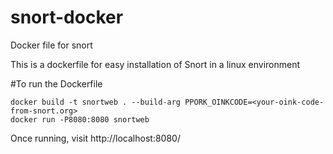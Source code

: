 # snort-docker
Docker file for snort

This is a dockerfile for easy installation of Snort in a linux environment

#To run the Dockerfile
```
docker build -t snortweb . --build-arg PPORK_OINKCODE=<your-oink-code-from-snort.org>
docker run -P8080:8080 snortweb
```
Once running, visit http://localhost:8080/
